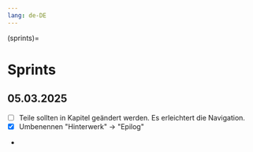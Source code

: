 ```yaml
---
lang: de-DE
---
```

(sprints)=
# Sprints

## 05.03.2025
- [ ] Teile sollten in Kapitel geändert werden. Es erleichtert die Navigation. 
- [x] Umbenennen "Hinterwerk" -> "Epilog"
- 